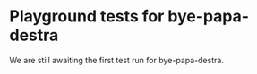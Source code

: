 # Playground tests for bye-papa-destra
We are still awaiting the first test run for bye-papa-destra.

